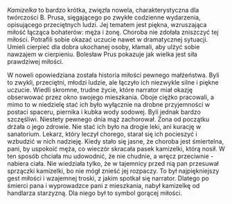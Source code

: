 *Kamizelka* to bardzo krótka, zwięzła nowela, charakterystyczna dla twórczości B. Prusa, sięgającego po zwykłe codzienne wydarzenia, opisującego przeciętnych ludzi. Jej tematem jest piękna, wzruszająca miłość łącząca bohaterów: męża i żonę. Choroba nie zdołała zniszczyć tej miłości. Potrafili sobie okazać uczucie nawet w dramatycznej sytuacji. Umieli cierpieć dla dobra ukochanej osoby, kłamali, aby ulżyć sobie nawzajem w cierpieniu. Bolesław Prus pokazuje jak wielka jest siła prawdziwej miłości.

W noweli opowiedziana została historia miłości pewnego małżeństwa. Byli to zwykli, przeciętni, młodzi ludzie, ale łączyło ich niezwykle silne i piękne uczucie. Wiedli skromne, trudne życie, które narrator miał okazję obserwować przez okno swojego mieszkania. Oboje ciężko pracowali, a mimo to w niedzielę stać ich było wyłącznie na drobne przyjemności w postaci spaceru, piernika i kubka wody sodowej. Byli jednak bardzo szczęśliwi. Niestety pewnego dnia mąż zachorował. Żona od początku drżała o jego zdrowie. Nie stać ich było na drogie leki, ani kurację w sanatorium. Lekarz, który leczył chorego, starał się ich pocieszyć i wzbudzić w nich nadzieję. Kiedy stało się jasne, że choroba jest śmiertelna, pani, by uspokoić męża, co wieczór skracała pasek kamizelki, którą nosił. W ten sposób chciała mu udowodnić, że nie chudnie, a wręcz przeciwnie - nabiera ciała. Nie wiedziała tylko, że w tajemnicy przed nią pan przesuwał sprzączki kamizelki, bo nie mógł znieść jej rozpaczy. To był najpiękniejszy gest miłości i wzajemnej troski, z jakim spotkał się narrator. Dlatego po śmierci pana i wyprowadzce pani z mieszkania, nabył kamizelkę od handlarza starzyzną. Dla niego był to symbol gorącej miłości.